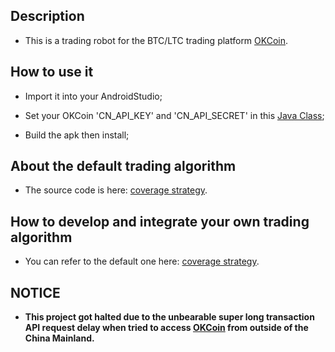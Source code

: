 ## Description

  - This is a trading robot for the BTC/LTC trading platform [OKCoin](www.okcoin.cn).

## How to use it

  - Import it into your AndroidStudio;

  - Set your OKCoin 'CN_API_KEY' and 'CN_API_SECRET' in this [Java Class](https://github.com/lnshi/okcoin-btc-ltc-trading-robot/blob/master/app/src/main/java/com/leonard/sg/okcoin/service/robot/constant/SyncConstants.java);

  - Build the apk then install;
  
## About the default trading algorithm

  - The source code is here: [coverage strategy](https://github.com/lnshi/okcoin-btc-ltc-trading-robot/tree/master/app/src/main/java/com/leonard/sg/okcoin/service/robot/strategy/coverage).

## How to develop and integrate your own trading algorithm

  - You can refer to the default one here: [coverage strategy](https://github.com/lnshi/okcoin-btc-ltc-trading-robot/tree/master/app/src/main/java/com/leonard/sg/okcoin/service/robot/strategy/coverage).
  
## NOTICE

  - **This project got halted due to the unbearable super long transaction API request delay when tried to access [OKCoin](www.okcoin.cn) from outside of the China Mainland.**


